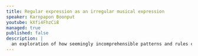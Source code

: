 ```yaml
---
title: Regular expression as an irregular musical expression
speaker: Karnpapon Boonput
youtube: kXfi4FhzCi8
managed: true
published: false
description: |
  an exploration of how seemingly incomprehensible patterns and rules can be translated into a form of artistic expression.
---
```

